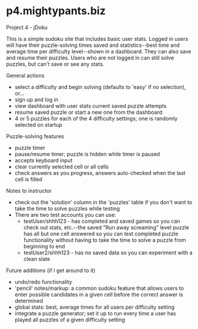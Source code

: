 p4.mightypants.biz
==================

Project 4 - jDoku

This is a simple sudoku site that includes basic user stats.  Logged in users will have their puzzle-solving times saved and statistics--best time and average time per difficulty level--shown in a dashboard. They can also save and resume their puzzles.  Users who are not logged in can still solve puzzles, but can't save or see any stats.

General actions
- select a difficulty and begin solving (defaults to 'easy' if no selection), or...
- sign up and log in
- view dashboard with user stats current saved puzzle attempts
- resume saved puzzle or start a new one from the dashboard
- 4 or 5 puzzles for each of the 4 difficulty settings; one is randomly selected on startup

Puzzle-solving features
- puzzle timer
- pause/resume timer; puzzle is hidden while timer is paused
- accepts keyboard input
- clear currently selected cell or all cells
- check answers as you progress, answers auto-checked when the last cell is filled

Notes to instructor
- check out the 'solution' column in the 'puzzles' table if you don't want to take the time to solve puzzles while testing
- There are two test accounts you can use: 
	- testUser/shhh123 - has completed and saved games so you can check out stats, etc.--the saved "Run away screaming" level puzzle has all but one cell answered so you can test completed puzzle functionality without having to take the time to solve a puzzle from beginning to end
	- testUser2/shhh123 - has no saved data so you can experiment with a clean slate




Future additions (if I get around to it)
- undo/redo functionality
- 'pencil' notes/markup: a common sudoku feature that allows users to enter possible candidates in a given cell before the correct answer is determined
- global stats: best, average times for all users per difficulty setting
- integrate a puzzle generator; set it up to run every time a user has played all puzzles of a given difficulty setting